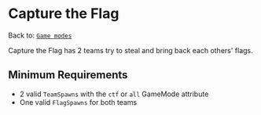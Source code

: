 # Capture the Flag
Back to: [`Game modes`](/gamemodes.md)

Capture the Flag has 2 teams try to steal and bring back each others' flags.

## Minimum Requirements
- 2 valid `TeamSpawns` with the `ctf` or `all` GameMode attribute
- One valid `FlagSpawns` for both teams